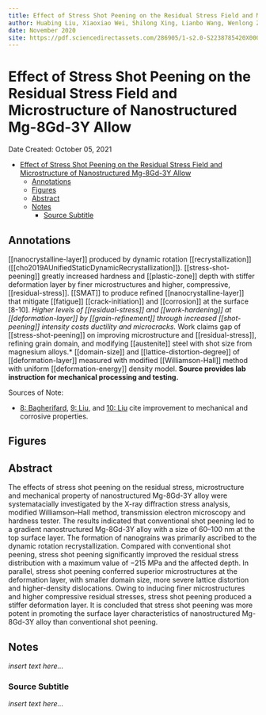 ```yaml
---
title: Effect of Stress Shot Peening on the Residual Stress Field and Microstructure of Nanostructured Mg-8Gd-3Y Allow
author: Huabing Liu, Xiaoxiao Wei, Shilong Xing, Lianbo Wang, Wenlong Zhu, Chuanhai Jiang, Vincent Ji, Ke Zhan
date: November 2020
site: https://pdf.sciencedirectassets.com/286905/1-s2.0-S2238785420X00081/1-s2.0-S2238785420320524/main.pdf?X-Amz-Security-Token=IQoJb3JpZ2luX2VjEOn%2F%2F%2F%2F%2F%2F%2F%2F%2F%2FwEaCXVzLWVhc3QtMSJGMEQCIF9BPwUyGzuWa2wGBk37pVjcm68%2Bq%2F3qArg3DjqHJgvGAiBxQJz0ZGAAhaApGMD25KmknmmwOyPeGaO93tU5OfDAaSr6AwhiEAQaDDA1OTAwMzU0Njg2NSIMuwOEmmXFzz6RBjCcKtcDr3IgmTQTx65HAWjVNo6aefmZDTMM1zVmogA7x0jW8zDHTQElKJ9JvD3k6XdbNB0MFFKyRuu0GIYCxQ0xcSh3TfYoqsAmHzCrMbkV1z8r1AcGWAx1VFGZdxKtBvaUAlhJSlT4rxQxUg0Gf8j5LBuWLf%2BCravpXBfTo0dh1j0wcn1rIr3l7PXJPSUX9s5b%2B7eUryu91wKbKuaMVobRxqbM4Io4deyCt2ZC9v1hIUdVhQJIEpg4Wwb2NwsY7fjInVfGozC31E%2BBc3M%2Fm%2FRZuhbrLn5S1r7vQJbjk5e4TXJG2SMqKiny3mzn%2FidIuFxV%2FAbzdZNtylWdzC7TTSZ6CGo%2FEhuykYlNKFtoQXjjkXg4wO1Rj4Ffau%2FK0IUFK7q2EUj1QjIgy%2FIM%2BpUqz41ieLqwkj2Cuh6v4u%2Be2MC1pbj4HFrmT%2FEhL7sznMaxyB39NF%2FX2ilBdA1ifqrkS379MKv1gXPxk%2BPCs7hWKUmYXIUXNzrm9kDHEsnJ4JnqvXeaMgF%2BfcYsK3nt%2B%2B1MMuHeCo7KeqHOzUyuPdTEahJoYn6liTDgBb%2BT6q9qGV8kiK3Myl0dOojATl0Oeaufj3wWsEa2rDBoSuM6%2FInBeC6DmVdnT6zkM6S4DyL8MNX%2B8YoGOqYBfqJjzdsCAW4x1Cx%2BNz%2FQFvCyrxyZKi4UIlh8VxJkdzbTvK1snf%2BpknAflXgwqEQ4S0JfgZ8znj7IkvC6x15l3Ebn%2Bor5vT7J08507O%2FZ1s2smxublVt4TftpN0eBksTvYxhpn1tkyRH3Od0jpdSWHxhp7nMLWMtMRAiV34sewgPXmHMfazv3H1H2rJGgU7R%2FVpCnnJuZCDZKH%2FxuTm9aNzZd3OoD0g%3D%3D&X-Amz-Algorithm=AWS4-HMAC-SHA256&X-Amz-Date=20211005T175810Z&X-Amz-SignedHeaders=host&X-Amz-Expires=300&X-Amz-Credential=ASIAQ3PHCVTYW2Z6TUR6%2F20211005%2Fus-east-1%2Fs3%2Faws4_request&X-Amz-Signature=b32729b98a48771f841f35e876143608e5524ded5da8834c316db92f33e47606&hash=d1bb9072ac7cabc13307ddd6718dbf8ce232b95f096ac7fa988c6a5d48d1b4a8&host=68042c943591013ac2b2430a89b270f6af2c76d8dfd086a07176afe7c76c2c61&pii=S2238785420320524&tid=spdf-f2884a0c-6a47-4b76-97d4-030b96dd02f4&sid=e7589dc31e46c54b49285037024faf19cddcgxrqa&type=client
---
```

<script type="text/javascript"
        src="https://cdnjs.cloudflare.com/ajax/libs/mathjax/2.7.0/MathJax.js?config=TeX-AMS_CHTML"></script>

<script type="text/x-mathjax-config">
MathJax.Hub.Config({
tex2jax: {
inlineMath: [['$','$'], ['\\(','\\)']],
displayMath: [['$$','$$'], ['\\[','\\]']],
processEscapes: true},
jax: ["input/TeX","input/MathML","input/AsciiMath","output/CommonHTML"],
extensions: ["tex2jax.js","mml2jax.js","asciimath2jax.js","MathMenu.js","MathZoom.js","AssistiveMML.js", "[Contrib]/a11y/accessibility-menu.js"],
TeX: {
extensions: ["AMSmath.js","AMSsymbols.js","noErrors.js","noUndefined.js"],
equationNumbers: {
autoNumber: "AMS"
}
}
});
</script>
<!-- %%%%%%%% Document Metadata %%%%%%%% -->
# Effect of Stress Shot Peening on the Residual Stress Field and Microstructure of Nanostructured Mg-8Gd-3Y Allow

Date Created: October 05, 2021

- [Effect of Stress Shot Peening on the Residual Stress Field and Microstructure of Nanostructured Mg-8Gd-3Y Allow](#effect-of-stress-shot-peening-on-the-residual-stress-field-and-microstructure-of-nanostructured-mg-8gd-3y-allow)
	- [Annotations](#annotations)
	- [Figures](#figures)
	- [Abstract](#abstract)
	- [Notes](#notes)
		- [Source Subtitle](#source-subtitle)
<!-- %%%%%%%%%%%%%%%%%%%%%%%%%%%%%% -->





<!-- START WRITING BELOW -->





<!-- %%%%%%%%%%%%%%%%%%%%%%%%%%%%%% -->
## Annotations
[[nanocrystalline-layer]] produced by dynamic rotation [[recrystallization]] ([[cho2019AUnifiedStaticDynamicRecrystallization]]). [[stress-shot-peening]] greatly increased hardness and [[plastic-zone]] depth with stiffer deformation layer by finer microstructures and higher, compressive, [[residual-stress]]. [[SMAT]] to produce refined [[nanocrystalline-layer]] that mitigate [[fatigue]] [[crack-initiation]] and [[corrosion]] at the surface [8-10]. *Higher levels of [[residual-stress]] and [[work-hardening]] at [[deformation-layer]] by [[grain-refinement]] through increased [[shot-peening]] intensity costs ductility and microcracks.* Work claims gap of [[stress-shot-peening]] on improving microstructure and [[residual-stress]], refining grain domain, and modifying [[austenite]] steel with shot size from magnesium alloys.* [[domain-size]] and [[lattice-distortion-degree]] of [[deformation-layer]] measured with modified [[Williamson-Hall]] method with uniform [[deformation-energy]] density model.
**Source provides lab instruction for mechanical processing and testing.**

Sources of Note:
- [8: Bagherifard](https://www.sciencedirect.com/science/article/pii/S174270611730716X), [9: Liu](https://www.sciencedirect.com/science/article/pii/S0925838818330032), and [10: Liu](https://www.sciencedirect.com/science/article/pii/S1044580319315499) cite improvement to mechanical and corrosive properties.

## Figures

## Abstract
The effects of stress shot peening on the residual stress, microstructure and mechanical property of nanostructured Mg-8Gd-3Y alloy were systematacially investigated by the X-ray diffraction stress analysis, modified Williamson–Hall method, transmission electron microscopy and hardness tester. The results indicated that conventional shot peening led to a gradient nanostructured Mg-8Gd-3Y alloy with a size of 60–100 nm at the top surface layer. The formation of nanograins was primarily ascribed to the dynamic rotation recrystallization. Compared with conventional shot peening, stress shot peening significantly improved the residual stress distribution with a maximum value of −215 MPa and the affected depth. In parallel, stress shot peening conferred superior microstructures at the deformation layer, with smaller domain size, more severe lattice distortion and higher-density dislocations. Owing to inducing finer microstructures and higher compressive residual stresses, stress shot peening produced a stiffer deformation layer. It is concluded that stress shot peening was more potent in promoting the surface layer characteristics of nanostructured Mg-8Gd-3Y alloy than conventional shot peening.

## Notes
*insert text here$\dots$*

### Source Subtitle
*insert text here$\dots$*
<!-- %%%%%%%%%%%%%%%%%%%%%%%%%%%%%% -->





<!-- %%%%%%%% End Document %%%%%%%% -->
